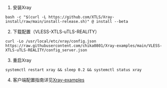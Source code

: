 1. 安装Xray

```
bash -c "$(curl -L https://github.com/XTLS/Xray-install/raw/main/install-release.sh)" @ install --beta
```

2. 下载配置（VLESS-XTLS-uTLS-REALITY）

```
curl -Lo /usr/local/etc/xray/config.json https://raw.githubusercontent.com/chika0801/Xray-examples/main/VLESS-XTLS-uTLS-REALITY/config_server.json
```

3. 重启Xray

```
systemctl restart xray && sleep 0.2 && systemctl status xray
```

4. 客户端配置指南详见[Xray-examples](https://github.com/chika0801/Xray-examples)

